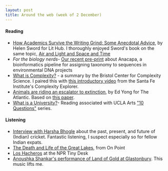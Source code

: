 ```yaml
---
layout: post
title: Around the web (week of 2 December)
---
```


#### Reading
- [How Academics Survive the Writing Grind: Some Anecdotal Advice](https://lithub.com/how-academics-survive-the-writing-grind-some-anecdotal-advice/), by Helen Sword for Lit Hub. I thoroughly enjoyed Sword's book on the same topic, [Air and Light and Space and Time](http://www.hup.harvard.edu/catalog.php?isbn=9780674737709)
- *For the biology nerds*- [Our recent pre-print](https://www.biorxiv.org/content/early/2018/12/07/488627) about Anacapa, a bioinformatics pipeline for assigning taxonomy to sequences in environmental DNA projects
- [What is Complexity?](http://www.bristol.ac.uk/bccs/about/complexity/) - a summary by the Bristol Center for Complexity Science. I paired this with [this introductory video](https://www.youtube.com/watch?v=Eo5oQ9Psmg8) from the Santa Fe Institute's Complexity Explorer.
- [Animals are riding an escalator to extinction](https://www.theatlantic.com/science/archive/2018/10/mountain-animals-are-riding-escalator-extinction/574294/), by Ed Yong for The Atlantic. Based on [this paper](https://www.pnas.org/content/115/47/11982).
- [What is a University?](https://www.kcet.org/arts-entertainment/10-questions-what-is-a-university)-  Reading associated with UCLA Arts ["10 Questions"](https://arts.ucla.edu/single/10-questions/) series.

#### Listening

- [Interview with Harsha Bhogle]() about the past, present, and future of (Indian) cricket. Fantastic listening, I suspect especially so for fellow Indian expats.
- [The Death and Life of the Great Lakes](https://www.wbur.org/onpoint/2018/11/09/death-and-life-great-lakes-dan-egan), from On Point
- [Los Hacheros](https://www.npr.org/2016/06/30/484232322/los-hacheros-tiny-desk-concert) at the NPR Tiny Desk
- [Anoushka Shankar's performance of Land of Gold at Glastonbury](https://www.youtube.com/watch?v=sNJJRxUvNKw). This music lifts me. 

